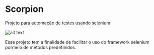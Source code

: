 # Scorpion
Projeto para automação de testes usando selenium.

![alt text](https://github.com/danilocesarmendes/Scorpion/blob/master/images/scorpion.jpeg?raw=true)

Esse projeto tem a finalidade de facilitar o uso do framework selenium pormeio de métodos predefinidos. 
